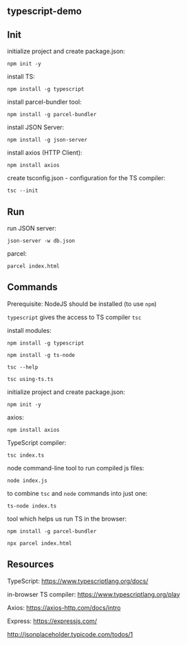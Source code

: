 typescript-demo
-----

## Init

initialize project and create package.json:
```
npm init -y
```

install TS:
```
npm install -g typescript
```

install parcel-bundler tool:
```
npm install -g parcel-bundler
```

install JSON Server:
```
npm install -g json-server
```

install axios (HTTP Client):
```
npm install axios
```

create tsconfig.json - configuration for the TS compiler:
```
tsc --init
```

## Run

run JSON server:
```
json-server -w db.json
```

parcel:
```
parcel index.html
```

## Commands

Prerequisite: NodeJS should be installed (to use `npm`)

`typescript` gives the access to TS compiler `tsc`

install modules:
```
npm install -g typescript

npm install -g ts-node

tsc --help

tsc using-ts.ts
```

initialize project and create package.json:
```
npm init -y
```

axios:
```
npm install axios
```

TypeScript compiler:
```
tsc index.ts
```

node command-line tool to run compiled js files:
```
node index.js
```

to combine `tsc` and `node` commands into just one:
```
ts-node index.ts
```

tool which helps us run TS in the browser:
```
npm install -g parcel-bundler

npx parcel index.html
```



## Resources

TypeScript:
https://www.typescriptlang.org/docs/

in-browser TS compiler:
https://www.typescriptlang.org/play

Axios:
https://axios-http.com/docs/intro

Express:
https://expressjs.com/

http://jsonplaceholder.typicode.com/todos/1

